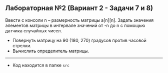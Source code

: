 ## Лабораторная №2 (Вариант 2 - Задачи 7 и 8)

Ввести с консоли n – размерность матрицы a[n][n]. Задать значения элементов матрицы в интервале значений от -n до n с помощью датчика случайных чисел. 
- Повернуть матрицу на 90 (180, 270) градусов против часовой стрелки. 
- Вычислить определитель матрицы. 


---

- Код находится в папке `src`

